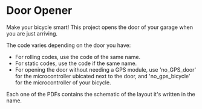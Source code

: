 # Door Opener
Make your bicycle smart! This project opens the door of your garage when you are just arriving.

The code varies depending on the door you have:
- For rolling codes, use the code of the same name.
- For static codes, use the code if the same name.
- For opening the door without needing a GPS module, use 'no_GPS_door' for the microcontroller ubicated next to the door, and 'no_gps_bicycle' for the microcontroller of your bicycle.

Each one of the PDFs contains the schematic of the layout it's written in the name.
